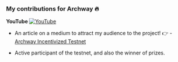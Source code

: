 ### My contributions for Archway :fire:


**YouTube** <a href="https://youtu.be/mQVk5axPoD0">![YouTube](https://img.shields.io/youtube/channel/views/UCEAO6OZPcjETC5oq9AEj-nA?style=social) </a>

* An article on a medium to attract my audience to the project! :point_right: - [Archway Incentivized Testnet ](https://www.youtube.com/watch?v=mQVk5axPoD0)

* Active participant of the testnet, and also the winner of prizes.
